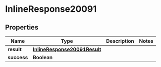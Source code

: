# InlineResponse20091

## Properties
Name | Type | Description | Notes
------------ | ------------- | ------------- | -------------
**result** | [**InlineResponse20091Result**](InlineResponse20091Result.md) |  | 
**success** | **Boolean** |  | 
